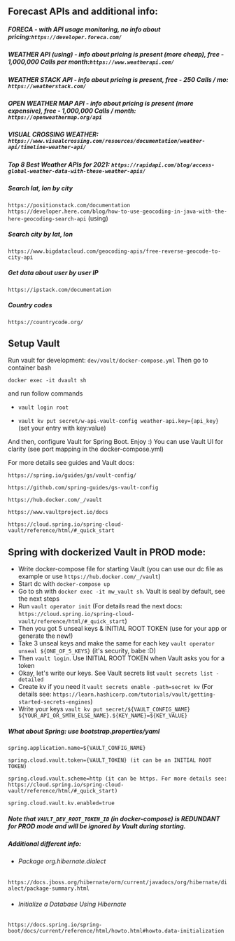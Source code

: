 ## Forecast APIs and additional info:

##### FORECA - with API usage monitoring, no info about pricing:```https://developer.foreca.com/```

##### WEATHER API (using) - info about pricing is present (more cheap), free - 1,000,000 Calls per month:```https://www.weatherapi.com/```

##### WEATHER STACK API - info about pricing is present, free - 250 Calls / mo: ```https://weatherstack.com/```

##### OPEN WEATHER MAP API - info about pricing is present (more expensive), free - 1,000,000 Calls / month: ```https://openweathermap.org/api```

##### VISUAL CROSSING WEATHER: ```https://www.visualcrossing.com/resources/documentation/weather-api/timeline-weather-api/```

##### Top 8 Best Weather APIs for 2021: ```https://rapidapi.com/blog/access-global-weather-data-with-these-weather-apis/```

##### Search lat, lon by city

```https://positionstack.com/documentation```
```https://developer.here.com/blog/how-to-use-geocoding-in-java-with-the-here-geocoding-search-api``` (using)

##### Search city by lat, lon

```https://www.bigdatacloud.com/geocoding-apis/free-reverse-geocode-to-city-api```

##### Get data about user by user IP

```https://ipstack.com/documentation```

##### Country codes

```https://countrycode.org/```

## Setup Vault
Run vault for development: ```dev/vault/docker-compose.yml```
Then go to container bash 

```docker exec -it dvault sh```

and run follow commands

- ```vault login root```

- ```vault kv put secret/w-api-vault-config weather-api.key={api_key}``` (set your entry with key:value)

And then, configure Vault for Spring Boot. Enjoy :)
You can use Vault UI for clarity (see port mapping in the docker-compose.yml)

For more details see guides and Vault docs:

```https://spring.io/guides/gs/vault-config/```

```https://github.com/spring-guides/gs-vault-config```

```https://hub.docker.com/_/vault```

```https://www.vaultproject.io/docs```

```https://cloud.spring.io/spring-cloud-vault/reference/html/#_quick_start```

## Spring with dockerized Vault in PROD mode:

- Write docker-compose file for starting Vault (you can use our dc file as example or use ```https://hub.docker.com/_/vault```)
- Start dc with ```docker-compose up```
- Go to sh with ```docker exec -it mw_vault sh```. Vault is seal by default, see the next steps
- Run ```vault operator init``` (For details read the next docs: ```https://cloud.spring.io/spring-cloud-vault/reference/html/#_quick_start```)
- Then you got 5 unseal keys & INITIAL ROOT TOKEN (use for your app or generate the new!)
- Take 3 unseal keys and make the same for each key ```vault operator unseal ${ONE_OF_5_KEYS}``` (it's security, babe :D)
- Then ```vault login```. Use INITIAL ROOT TOKEN when Vault asks you for a token 
- Okay, let's write our keys. See Vault secrets list ```vault secrets list -detailed```
- Create kv if you need it ```vault secrets enable -path=secret kv``` (For details see: ```https://learn.hashicorp.com/tutorials/vault/getting-started-secrets-engines```)
- Write your keys ```vault kv put secret/${VAULT_CONFIG_NAME} ${YOUR_API_OR_SMTH_ELSE_NAME}.${KEY_NAME}=${KEY_VALUE}```

##### What about Spring: use bootstrap.properties/yaml
```spring.application.name=${VAULT_CONFIG_NAME}```

```spring.cloud.vault.token={VAULT_TOKEN} (it can be an INITIAL ROOT TOKEN)```

```spring.cloud.vault.scheme=http (it can be https. For more details see: https://cloud.spring.io/spring-cloud-vault/reference/html/#_quick_start)```

```spring.cloud.vault.kv.enabled=true```

##### Note that ```VAULT_DEV_ROOT_TOKEN_ID``` (in docker-compose) is REDUNDANT for PROD mode and will be ignored by Vault during starting.

##### Additional different info:

- ###### Package org.hibernate.dialect

```https://docs.jboss.org/hibernate/orm/current/javadocs/org/hibernate/dialect/package-summary.html```

- ###### Initialize a Database Using Hibernate

```https://docs.spring.io/spring-boot/docs/current/reference/html/howto.html#howto.data-initialization```


